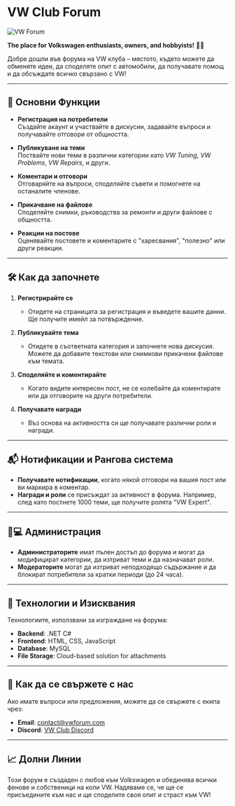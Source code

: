 # VW Club Forum

![VW Forum](https://i.imgur.com/1Mt8BnG.png)

**The place for Volkswagen enthusiasts, owners, and hobbyists!** 🚗💨

Добре дошли във форума на VW клуба – мястото, където можете да обменяте идеи, да споделяте опит с автомобили, да получавате помощ и да обсъждате всичко свързано с VW!

---

## 📌 Основни Функции

- **Регистрация на потребители**  
  Създайте акаунт и участвайте в дискусии, задавайте въпроси и получавайте отговори от общността.

- **Публикуване на теми**  
  Поствайте нови теми в различни категории като *VW Tuning*, *VW Problems*, *VW Repairs*, и други.

- **Коментари и отговори**  
  Отговаряйте на въпроси, споделяйте съвети и помогнете на останалите членове.

- **Прикачване на файлове**  
  Споделяйте снимки, ръководства за ремонти и други файлове с общността.

- **Реакции на постове**  
  Оценявайте постовете и коментарите с "харесвания", "полезно" или други реакции.

---

## 🛠️ Как да започнете

1. **Регистрирайте се**  
   - Отидете на страницата за регистрация и въведете вашите данни. Ще получите имейл за потвърждение.
   
2. **Публикувайте тема**  
   - Отидете в съответната категория и започнете нова дискусия. Можете да добавите текстови или снимкови прикачени файлове към темата.

3. **Споделяйте и коментирайте**  
   - Когато видите интересен пост, не се колебайте да коментирате или да отговорите на други потребители.

4. **Получавате награди**  
   - Въз основа на активността си ще получавате различни роли и награди.

---

## 📬 Нотификации и Рангова система

- **Получавате нотификации**, когато някой отговори на вашия пост или ви маркира в коментар.
- **Награди и роли** се присъждат за активност в форума. Например, след като постнете 1000 теми, ще получите ролята "VW Expert".

---

## 👨💻 Администрация

- **Администраторите** имат пълен достъп до форума и могат да модифицират категории, да изтриват теми и да назначават роли.
- **Модераторите** могат да изтриват неподходящо съдържание и да блокират потребители за кратки периоди (до 24 часа).

---

## 📝 Технологии и Изисквания

Технологиите, използвани за изграждане на форума:

- **Backend**: .NET C#  
- **Frontend**: HTML, CSS, JavaScript  
- **Database**: MySQL  
- **File Storage**: Cloud-based solution for attachments

---

## 💬 Как да се свържете с нас

Ако имате въпроси или предложения, можете да се свържете с екипа чрез:

- **Email**: contact@vwforum.com  
- **Discord**: [VW Club Discord](https://discord.gg/vwclub)

---

## 📈 Долни Линии

Този форум е създаден с любов към Volkswagen и обединява всички фенове и собственици на коли VW. Надяваме се, че ще се присъедините към нас и ще споделите своя опит и страст към VW!
